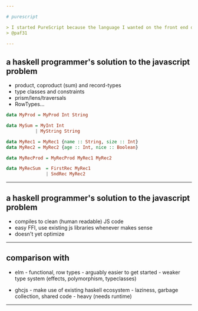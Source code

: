 ```yaml
---

# purescript

> I started PureScript because the language I wanted on the front end didn't exist, and that's still why I work on it and use it. I want type classes, and functional dependencies, and higher kinded types, and rank N types, and various other things in my type system. And I want predictable code generation, and a minimal language and standard library. That combination just didn't exist when I started on PureScript.
> @paf31

---
```


## a haskell programmer's solution to the javascript problem

- product, coproduct (sum) and record-types
- type classes and constraints
- prism/lens/traversals
- RowTypes...

```haskell
data MyProd = MyProd Int String

data MySum = MyInt Int 
           | MyString String

data MyRec1 = MyRec1 {name :: String, size :: Int}
data MyRec2 = MyRec2 {age :: Int, nice :: Boolean}

data MyRecProd = MyRecProd MyRec1 MyRec2

data MyRecSum  = FirstRec MyRec1 
               | SndRec MyRec2
```

---

## a haskell programmer's solution to the javascript problem

- compiles to clean (human readable) JS code
- easy FFI, use existing js libraries whenever makes sense
- doesn't yet optimize

---

## comparison with
- elm
*-* functional, row types
*-* arguably easier to get started 
*-* weaker type system (effects, polymorphism, typeclasses)

- ghcjs
 *-* make use of existing haskell ecosystem
 *-* laziness, garbage collection, shared code
 *-* heavy (needs runtime)
---
